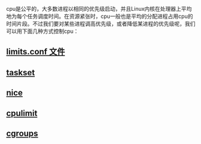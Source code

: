 

cpu是公平的，大多数进程以相同的优先级启动，并且Linux内核在处理器上平均地为每个任务调度时间。在资源紧张时，cpu一般也是平均的分配进程占用cpu的时间片段。不过我们要对某些进程调高优先级，或者降低某进程的优先级呢，我们可以用下面几种方式控制cpu：

## [limits.conf 文件](010%20Linux系统管理/linux%20文件系统管理/7.%20linux%20系统限制/limits.conf%20文件.md)

## [taskset](../../../../shell/shell%20命令手册/性能监控/taskset.md)

## [nice](../../../../shell/shell%20命令手册/性能监控/nice.md)

## [cpulimit](../../../../shell/shell%20命令手册/性能监控/cpulimit.md)

## [cgroups](../../linux%20内核配置/内核模块/cgroups.md)

‍
